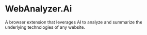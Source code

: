 # WebAnalyzer.Ai
A browser extension that leverages AI to analyze and summarize the underlying technologies of any website.

